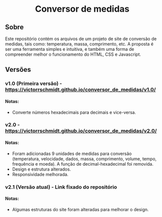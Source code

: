 <h1 align="center">Conversor de medidas</h1>

## Sobre

Este repositório contém os arquivos de um projeto de site de conversão de medidas, tais como: temperatura, massa, comprimento, etc. A proposta é ser uma ferramenta simples e intuitiva, e também uma forma de compreender melhor o funcionamento do HTML, CSS e Javascript.

## Versões

### v1.0 (Primeira versão) - https://victorrschmidt.github.io/conversor_de_medidas/v1.0/
#### Notas:
- Converte números hexadecimais para decimais e vice-versa.

### v2.0 - https://victorrschmidt.github.io/conversor_de_medidas/v2.0/
#### Notas:
- Foram adicionadas 9 unidades de medidas para conversão (temperatura, velocidade, dados, massa, comprimento, volume, tempo, frequência e moeda). A função de decimal-hexadecimal foi removida.
- Design e estrutura alterados.
- Responsividade melhorada.

### v2.1 (Versão atual) - Link fixado do repositório
#### Notas:
- Algumas estruturas do site foram alteradas para melhorar o design.
